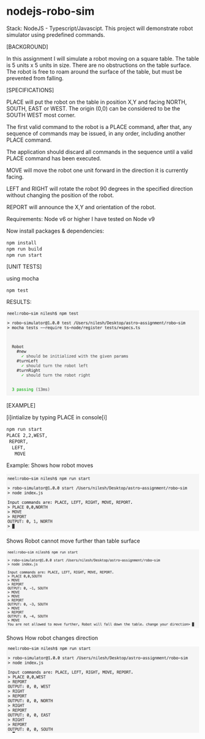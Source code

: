 # nodejs-robo-sim

Stack: NodeJS - Typescript/Javascipt. This project will demonstrate robot simulator using predefined commands. 

[BACKGROUND]

In this assignment I will simulate a robot moving on a square table. The table is 5
units x 5 units in size. There are no obstructions on the table surface. The robot is free
to roam around the surface of the table, but must be prevented from falling.

[SPECIFICATIONS]

  PLACE will put the robot on the table in position X,Y and facing NORTH, SOUTH, EAST
  or WEST. The origin (0,0) can be considered to be the SOUTH WEST most corner.

  The first valid command to the robot is a PLACE command, after that, any sequence of commands may be issued, in any order, including another PLACE command. 

  The application should discard all commands in the sequence until a valid PLACE command has been executed.

  MOVE will move the robot one unit forward in the direction it is currently facing.

  LEFT and RIGHT will rotate the robot 90 degrees in the specified direction without changing the position of the robot.

  REPORT will announce the X,Y and orientation of the robot.


Requirements:
 Node v6 or higher I have tested on Node v9

Now install packages & dependencies:
```shell
npm install
npm run build
npm run start
```
[UNIT TESTS]

using mocha
```shell
npm test
```
RESULTS:

![Alt text](extra/unit-tests.png "MOVE")

[EXAMPLE]

[i]intialize by typing PLACE in console[i]

```shell
npm run start
PLACE 2,2,WEST,
 REPORT,
  LEFT,
   MOVE 
```

Example: 
Shows how robot moves

![Alt text](extra/screen_case1.png "MOVE")

Shows Robot cannot move further than table surface

![Alt text](extra/screen_case2.png "PROTECT FROM FALLING")

Shows How robot changes direction

![Alt text](extra/screen_case3.png "CHANGE DIRECTION in 90 DEGREE")

